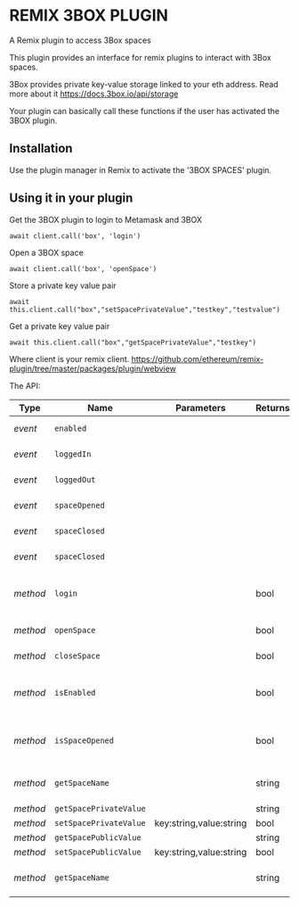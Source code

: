 # REMIX 3BOX PLUGIN
A Remix plugin to access 3Box spaces

This plugin provides an interface for remix plugins to interact with 3Box spaces.

3Box provides private key-value storage linked to your eth address. Read more about it <a target=_blank href='https://docs.3box.io/api/storage'>https://docs.3box.io/api/storage</a>

Your plugin can basically call these functions if the user has activated the 3BOX plugin.

## Installation

Use the plugin manager in Remix to activate the '3BOX SPACES' plugin.

## Using it in your plugin

Get the 3BOX plugin to login to Metamask and 3BOX

```
await client.call('box', 'login')
```

Open a 3BOX space

```
await client.call('box', 'openSpace')
```

Store a private key value pair

```
await this.client.call("box","setSpacePrivateValue","testkey","testvalue")
```

Get a private key value pair

```
await this.client.call("box","getSpacePrivateValue","testkey")
```


Where client is your remix client.
<a href='https://github.com/ethereum/remix-plugin/tree/master/packages/plugin/webview' target=_blank>https://github.com/ethereum/remix-plugin/tree/master/packages/plugin/webview</a>


The API:

|Type     |Name                   |Parameters  |Returns     |Description                                      |
|---------|-----------------------|------------|------------|-------------------------------------------------|
|_event_  |`enabled`            |            |            | Metamask is connected
|_event_  |`loggedIn`            |            |            | 3Box is connected
|_event_  |`loggedOut`            |            |            | Logged out of 3Box
|_event_  |`spaceOpened`            |            |            | 3Box space is opened
|_event_  |`spaceClosed`            |            |            | 3Box space is closed
|_event_  |`spaceClosed`            |            |            | 3Box space is closed
|_method_  |`login`            |            | bool           | connect metamask to this plugin, then login to 3box
|_method_  |`openSpace`            |            | bool           | Open the 3box space
|_method_  |`closeSpace`            |            | bool           | Open the 3box space
|_method_  |`isEnabled`            |            | bool           | metamask AND 3box are connected/logged to this plugin
|_method_  |`isSpaceOpened`            |            | bool           | return true if the calling plugin has already an opened space
|_method_  |`getSpaceName`            |            | string           | Gives the name of the space currently used
|_method_  |`getSpacePrivateValue`            |            | string           | 
|_method_  |`setSpacePrivateValue`            | key:string,value:string           | bool           | 
|_method_  |`getSpacePublicValue`            |            | string           | 
|_method_  |`setSpacePublicValue`            | key:string,value:string           | bool           | 
|_method_  |`getSpaceName`            |            | string           | Gives the name of the space currently used


